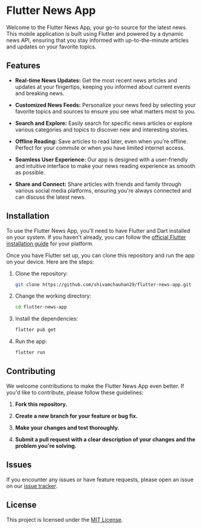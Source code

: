 # Flutter News App

Welcome to the Flutter News App, your go-to source for the latest news. This mobile application is built using Flutter and powered by a dynamic news API, ensuring that you stay informed with up-to-the-minute articles and updates on your favorite topics.

## Features

- **Real-time News Updates:** Get the most recent news articles and updates at your fingertips, keeping you informed about current events and breaking news.

- **Customized News Feeds:** Personalize your news feed by selecting your favorite topics and sources to ensure you see what matters most to you.

- **Search and Explore:** Easily search for specific news articles or explore various categories and topics to discover new and interesting stories.

- **Offline Reading:** Save articles to read later, even when you're offline. Perfect for your commute or when you have limited internet access.

- **Seamless User Experience:** Our app is designed with a user-friendly and intuitive interface to make your news reading experience as smooth as possible.

- **Share and Connect:** Share articles with friends and family through various social media platforms, ensuring you're always connected and can discuss the latest news.

## Installation

To use the Flutter News App, you'll need to have Flutter and Dart installed on your system. If you haven't already, you can follow the [official Flutter installation guide](https://flutter.dev/docs/get-started/install) for your platform.

Once you have Flutter set up, you can clone this repository and run the app on your device. Here are the steps:

1. Clone the repository:
    ```bash
    git clone https://github.com/shivamchauhan29/flutter-news-app.git
2. Change the working directory:
    ```bash
    cd flutter-news-app
3. Install the dependencies:
    ```bash
    flutter pub get
4. Run the app:
    ```bash
    flutter run

## Contributing

We welcome contributions to make the Flutter News App even better. If you'd like to contribute, please follow these guidelines:

1. **Fork this repository.**

2. **Create a new branch for your feature or bug fix.**

3. **Make your changes and test thoroughly.**

4. **Submit a pull request with a clear description of your changes and the problem you're solving.**

## Issues

If you encounter any issues or have feature requests, please open an issue on our [issue tracker](https://github.com/shivamchauhan29/newsapp/issues).

## License

This project is licensed under the [MIT License](LICENSE).

